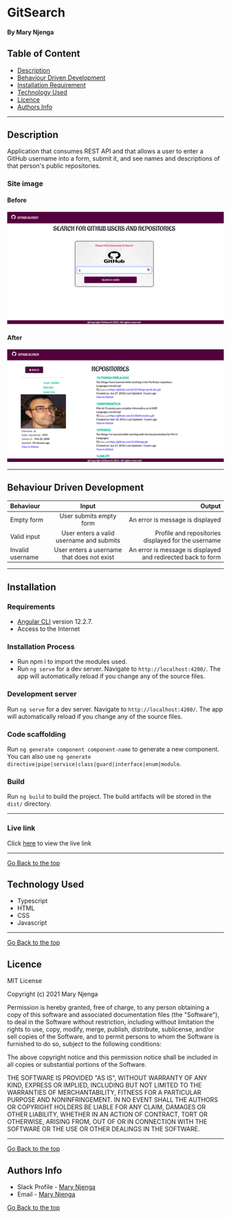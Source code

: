 # GitSearch
#### By Mary Njenga
## Table of Content
+ [Description](#description)
+ [Behaviour Driven Development](#Behaviour-Driven-Development)
+ [Installation Requirement](#Installation)
+ [Technology Used](#technology-used)
+ [Licence](#licence)
+ [Authors Info](#authors-info)

****
## Description
Application that consumes REST API and that allows a user to enter a GitHub username into a form, submit it, and see names and descriptions of that person's public repositories.
### Site image
#### Before
![Site Image](src/assets/site.png)
#### After
![Site Image](src/assets/site2.png)
****
## Behaviour Driven Development
| Behaviour      | Input     | Output     |
| :------------- | :----------: | -----------: |
|  Empty form    | User submits empty form | An error is message is displayed    |
|  Valid input    | User enters a valid username and submits    | Profile and repositories displayed for the username |
|  Invalid username    | User enters a username that does not exist  | An error is message is displayed and redirected back to form |

****
## Installation
### Requirements
* [Angular CLI](https://github.com/angular/angular-cli) version 12.2.7.
* Access to the Internet
### Installation Process
* Run npm i to import the modules used.
* Run `ng serve` for a dev server. Navigate to `http://localhost:4200/`. The app will automatically reload if you change any of the source files.

### Development server

Run `ng serve` for a dev server. Navigate to `http://localhost:4200/`. The app will automatically reload if you change any of the source files.
### Code scaffolding

Run `ng generate component component-name` to generate a new component. You can also use `ng generate directive|pipe|service|class|guard|interface|enum|module`.

### Build

Run `ng build` to build the project. The build artifacts will be stored in the `dist/` directory.

****

### Live link
 Click [here](https://mary-wan.github.io/GitSearch/) to view the live link
****
[Go Back to the top](#GitSearch)
## Technology Used
* Typescript
* HTML 
* CSS 
* Javascript 

****
[Go Back to the top](#GitSearch)
## Licence
MIT License

Copyright (c) 2021 Mary Njenga

Permission is hereby granted, free of charge, to any person obtaining a copy
of this software and associated documentation files (the "Software"), to deal
in the Software without restriction, including without limitation the rights
to use, copy, modify, merge, publish, distribute, sublicense, and/or sell
copies of the Software, and to permit persons to whom the Software is
furnished to do so, subject to the following conditions:

The above copyright notice and this permission notice shall be included in all
copies or substantial portions of the Software.

THE SOFTWARE IS PROVIDED "AS IS", WITHOUT WARRANTY OF ANY KIND, EXPRESS OR
IMPLIED, INCLUDING BUT NOT LIMITED TO THE WARRANTIES OF MERCHANTABILITY,
FITNESS FOR A PARTICULAR PURPOSE AND NONINFRINGEMENT. IN NO EVENT SHALL THE
AUTHORS OR COPYRIGHT HOLDERS BE LIABLE FOR ANY CLAIM, DAMAGES OR OTHER
LIABILITY, WHETHER IN AN ACTION OF CONTRACT, TORT OR OTHERWISE, ARISING FROM,
OUT OF OR IN CONNECTION WITH THE SOFTWARE OR THE USE OR OTHER DEALINGS IN THE
SOFTWARE.


****
[Go Back to the top](#GitSearch)
## Authors Info
* Slack Profile - [Mary Njenga](https://app.slack.com/client/T077KKCG6/GLRQR61NW/user_profile/U027VKL1WLT?cdn_fallback=1)
* Email - [Mary Njenga](mary.njenga@student.moringaschool.com)

[Go Back to the top](#GitSearch)

